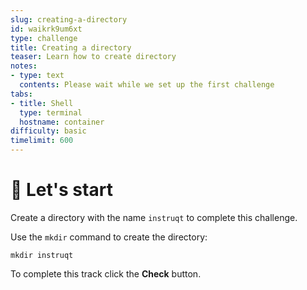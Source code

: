 ```yaml
---
slug: creating-a-directory
id: waikrk9um6xt
type: challenge
title: Creating a directory
teaser: Learn how to create directory
notes:
- type: text
  contents: Please wait while we set up the first challenge
tabs:
- title: Shell
  type: terminal
  hostname: container
difficulty: basic
timelimit: 600
---
```


🤖 Let's start
==============

Create a directory with the name `instruqt` to complete this challenge.

Use the `mkdir` command to create the directory:

```
mkdir instruqt
```

To complete this track click the **Check** button.
